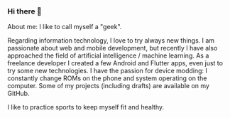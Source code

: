 ### Hi there 👋

<!--
**sommoMicc/sommoMicc** is a ✨ _special_ ✨ repository because its `README.md` (this file) appears on your GitHub profile.

Here are some ideas to get you started:

- 🔭 I’m currently working on ...
- 🌱 I’m currently learning ...
- 👯 I’m looking to collaborate on ...
- 🤔 I’m looking for help with ...
- 💬 Ask me about ...
- 📫 How to reach me: ...
- 😄 Pronouns: ...
- ⚡ Fun fact: ...
-->

About me: I like to call myself a "geek". 

Regarding information technology, I love to try always new things. 
I am passionate about web and mobile development, but recently I have also approached the field of artificial intelligence / machine learning.
As a freelance developer I created a few Android and Flutter apps, even just to try some new technologies. 
I have the passion for device modding: I constantly change ROMs on the phone and system operating on the computer. Some of my projects (including drafts) are available on my GitHub.

I like to practice sports to keep myself fit and healthy.

